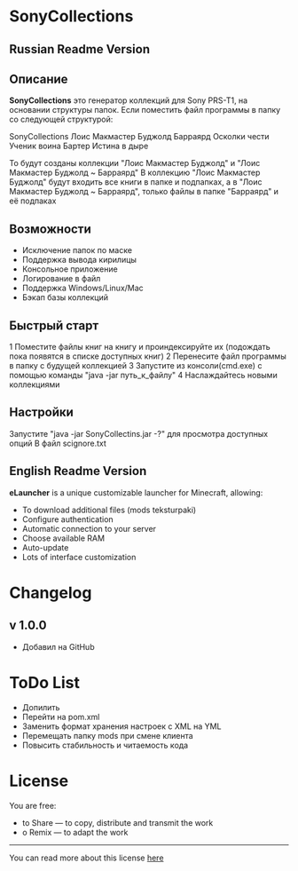 SonyCollections
==========

Russian Readme Version
----------------------

Описание
-----------

**SonyCollections** это генератор коллекций для Sony PRS-T1, на основании структуры папок.
Если поместить файл программы в папку со следующей структурой:

SonyCollections
Лоис Макмастер Буджолд
	Барраярд
		Осколки чести
		Ученик воина
	Бартер
	Истина в дыре

То будут созданы коллекции "Лоис Макмастер Буджолд" и "Лоис Макмастер Буджолд ~ Барраярд"
В коллекцию "Лоис Макмастер Буджолд" будут входить все книги в папке и подпапках, а в "Лоис Макмастер Буджолд ~ Барраярд", только файлы в папке "Барраярд" и её подпаках

Возможности
-----------
* Исключение папок по маске
* Поддержка вывода кирилицы
* Консольное приложение
* Логирование в файл
* Поддержка Windows/Linux/Mac
* Бэкап базы коллекций

Быстрый старт
------------
1 Поместите файлы книг на книгу и проиндексируйте их (подождать пока появятся в списке доступных книг)
2 Перенесите файл программы в папку с будущей коллекцией
3 Запустите из консоли(cmd.exe) с помощью команды "java -jar путь_к_файлу"
4 Наслаждайтесь новыми коллекциями

Настройки
------------
Запустите "java -jar SonyCollectins.jar -?" для просмотра доступных опций 
В файл scignore.txt





English Readme Version
----------------------

**eLauncher** is a unique customizable launcher for Minecraft, allowing:

* To download additional files (mods teksturpaki)
* Configure authentication
* Automatic connection to your server
* Choose available RAM
* Auto-update
* Lots of interface customization

Changelog
=========

v 1.0.0
-----

* Добавил на GitHub

ToDo List
=========

* Допилить
* Перейти на pom.xml
* Заменить формат хранения настроек с XML на YML
* Перемещать папку mods при смене клиента
* Повысить стабильность и читаемость кода

License
=========

You are free:

* to Share — to copy, distribute and transmit the work
* o Remix — to adapt the work

-----
You can read more about this license [here](http://creativecommons.org/licenses/by-nc-sa/3.0/)